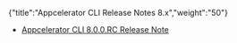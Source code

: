 {"title":"Appcelerator CLI Release Notes 8.x","weight":"50"}

* [Appcelerator CLI 8.0.0.RC Release Note](/docs/appc/Appcelerator_CLI/Appcelerator_CLI_Release_Notes/Appcelerator_CLI_Release_Notes_8.x/Appcelerator_CLI_8.0.0.RC_Release_Note/)
